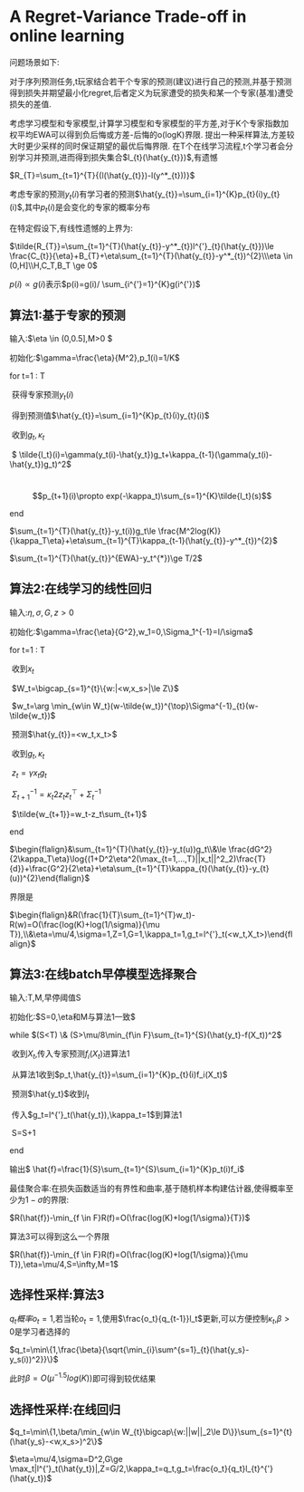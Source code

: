 # A Regret-Variance Trade-off in online learning



问题场景如下:

对于序列预测任务,t玩家结合若干个专家的预测(建议)进行自己的预测,并基于预测得到损失并期望最小化regret,后者定义为玩家遭受的损失和某一个专家(基准)遭受损失的差值.

考虑学习模型和专家模型,计算学习模型和专家模型的平方差,对于K个专家指数加权平均EWA可以得到负后悔或方差-后悔的o(logK)界限.
提出一种采样算法,方差较大时更少采样的同时保证期望的最优后悔界限.
在T个在线学习流程,t个学习者会分别学习并预测,进而得到损失集合$l_{t}(\hat{y_{t}})$,有遗憾

$R_{T}=\sum_{t=1}^{T}{(l(\hat{y_{t}})-l(y^*_{t}))}$

考虑专家的预测$y_{t}(i)$有学习者的预测$\hat{y_{t}}=\sum_{i=1}^{K}p_{t}(i)y_{t}(i)$,其中$p_{t}(i)$是会变化的专家的概率分布

在特定假设下,有线性遗憾的上界为:

$\tilde{R_{T}}=\sum_{t=1}^{T}(\hat{y_{t}}-y^*_{t})l^{'}_{t}(\hat{y_{t}})\le \frac{C_{t}}{\eta}+B_{T}+\eta\sum_{t=1}^{T}(\hat{y_{t}}-y^*_{t})^{2}\\\eta \in (0,H]\\H,C_T,B_T \ge 0$



$p(i)\propto g(i)$表示$p(i)=g(i)/ \sum_{i^{'}=1}^{K}g(i^{'})$

## 算法1:基于专家的预测

输入:$\eta \in (0,0.5],M>0 $

初始化:$\gamma=\frac{\eta}{M^2},p_1(i)=1/K$

for t=1 : T

​	获得专家预测$y_{t}(i)$

​	得到预测值$\hat{y_{t}}=\sum_{i=1}^{K}p_{t}(i)y_{t}(i)$

​	收到$g_t,\kappa_t$

​	$	\tilde{l_t}(i)=\gamma(y_t(i)-\hat{y_t})g_t+\kappa_{t-1}(\gamma(y_t(i)-\hat{y_t})g_t)^2$

​	$$p_{t+1}(i)\propto exp(-\kappa_t)\sum_{s=1}^{K}\tilde{l_t}(s)$$

end

$\sum_{t=1}^{T}(\hat{y_{t}}-y_t(i))g_t\le \frac{M^2log(K)}{\kappa_T\eta}+\eta\sum_{t=1}^{T}\kappa_{t-1}(\hat{y_{t}}-y^*_{t})^{2}$

$\sum_{t=1}^{T}(\hat{y_{t}}^{EWA}-y_t^{*})\ge T/2$

## 算法2:在线学习的线性回归

输入:$\eta,\sigma,G,z>0$

初始化:$\gamma=\frac{\eta}{G^2},w_1=0,\Sigma_1^{-1}=I/\sigma$

for t=1 : T

​	收到$x_t$

​	$W_t=\bigcap_{s=1}^{t}\{w:|<w,x_s>|\le Z\}$

​	$w_t=\arg \min_{w\in W_t}(w-\tilde{w_t})^{\top}\Sigma^{-1}_{t}(w-\tilde{w_t})$

​	预测$\hat{y_{t}}=<w_t,x_t>$

​	收到$g_t,\kappa_t$

​	$z_t=\gamma x_tg_t$

​	$\Sigma_{t+1}^{-1}=\kappa_t2z_tz_t^{\top}+\Sigma_t^{-1}$

​	$\tilde{w_{t+1}}=w_t-z_t\sum_{t+1}$

end

$\begin{flalign}&\sum_{t=1}^{T}(\hat{y_{t}}-y_t(u))g_t\\&\le \frac{dG^2}{2\kappa_T\eta}\log{(1+D^2\eta^2(\max_{t=1,...,T}||x_t||^2_2)\frac{T}{d}}+\frac{G^2}{2\eta}+\eta\sum_{t=1}^{T}\kappa_{t}(\hat{y_{t}}-y_{t}(u))^{2}\end{flalign}$

界限是

$\begin{flalign}&R(\frac{1}{T}\sum_{t=1}^{T}w_t)-R(w)=O(\frac{log(K)+log(1/\sigma)}{\mu T}),\\&\eta=\mu/4,\sigma=1,Z=1,G=1,\kappa_t=1,g_t=l^{'}_t(<w_t,X_t>)\end{flalign}$

## 算法3:在线batch早停模型选择聚合

输入:T,M,早停阈值S

初始化:$S=0,\eta和M与算法1一致$

while $(S<T) \& (S>\mu/8\min_{f\in F}\sum_{t=1}^{S}(\hat{y_t}-f(X_t))^2$

​	收到$X_t$,传入专家预测$f_i(X_t)$进算法1

​	从算法1收到$p_t,\hat{y_{t}}=\sum_{i=1}^{K}p_{t}(i)f_i(X_t)$

​	预测$\hat{y_t}$收到$l_t$

​	传入$g_t=l^{'}_t(\hat{y_t}),\kappa_t=1$到算法1

​	S=S+1

end

输出$ \hat{f}=\frac{1}{S}\sum_{t=1}^{S}\sum_{i=1}^{K}p_t(i)f_i$

最佳聚合率:在损失函数适当的有界性和曲率,基于随机样本构建估计器,使得概率至少为$1-\sigma$的界限:

$R(\hat{f})-\min_{f \in F}R(f)=O(\frac{log(K)+log(1/\sigma)}{T})$

算法3可以得到这么一个界限



$R(\hat{f})-\min_{f \in F}R(f)=O(\frac{log(K)+log(1/\sigma)}{\mu T}),\eta=\mu/4,S=\infty,M=1$

## 选择性采样:算法3

$q_t概率o_t=1$,若当轮$o_t=1$,使用$\frac{o_t}{q_{t-1}}l_t$更新,可以方便控制$\kappa_t$,$\beta>0$是学习者选择的

$q_t=\min\{1,\frac{\beta}{\sqrt{\min_{i}\sum^{s=1}_{t}(\hat{y_s}-y_s(i))^2}}\}$

此时$\beta=O(\mu^{-1.5}log(K))$即可得到较优结果

## 选择性采样:在线回归

$q_t=\min\{1,\beta/\min_{w\in W_{t}\bigcap\{w:||w||_2\le D\}}\sum_{s=1}^{t}(\hat{y_s}-<w,x_s>)^2\}$

$\eta=\mu/4,\sigma=D^2,G\ge \max_t|l^{'}_t(\hat{y_t})|,Z=G/2,\kappa_t=q_t,g_t=\frac{o_t}{q_t}l_{t}^{'}(\hat{y_t})$

